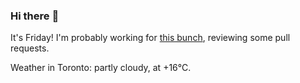 ### Hi there :wave:

It's Friday! I'm probably working for [this bunch](https://github.com/kohofinancial), reviewing some pull requests.

Weather in Toronto: partly cloudy, at +16°C.
